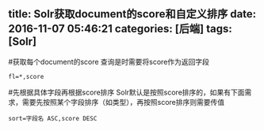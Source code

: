 title: Solr获取document的score和自定义排序
date: 2016-11-07 05:46:21
categories: [后端]
tags: [Solr]
---
#获取每个document的score
查询是时需要将score作为返回字段
```
fl=*,score
```

#先根据具体字段再根据score排序
Solr默认是按照score排序的，如果有下面需求，需要先按照某个字段排序（如类型），再按照score排序则需要传值
```
sort=字段名 ASC,score DESC 
```